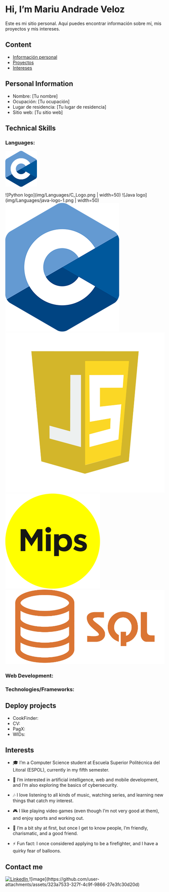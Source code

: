 # Hi, I’m Mariu Andrade Veloz
Este es mi sitio personal. Aquí puedes encontrar información sobre mí, mis proyectos y mis intereses.

## Content
* [Información personal](#información-personal)
* [Proyectos](#proyectos)
* [Intereses](#intereses)

## Personal Information
* Nombre: [Tu nombre]
* Ocupación: [Tu ocupación]
* Lugar de residencia: [Tu lugar de residencia]
* Sitio web: [Tu sitio web]

## Technical Skills
### Languages:
<img src="img/Languages/C_Logo.png" width="100">

![Python logo](img/Languages/C_Logo.png | width=50)
![Java logo](img/Languages/java-logo-1.png | width=50)
![C logo](img/Languages/C_Logo.png)
![JS logo](img\Languages\javascript-logo-javascript-icon-transparent-free-png.webp)
![MIPS logo](img\Languages\mips-logo-A2C5DD00CD-seeklogo.com.png)
![SQL logo](img\Languages\Sql_data_base_with_logo.png)


### Web Development:

### Technologies/Frameworks:

## Deploy projects
* CookFinder:
* CV:
* PagX:
* WIDs: 
  
## Interests
- 🎓 I’m a Computer Science student at Escuela Superior Politécnica del Litoral (ESPOL), currently in my fifth semester.
- 👀 I’m interested in artificial intelligence, web and mobile development, and I’m also exploring the basics of cybersecurity.
  
- 🎶 I love listening to all kinds of music, watching series, and learning new things that catch my interest.
- 🎮 I like playing video games (even though I’m not very good at them), and enjoy sports and working out.
  
- 🤝 I’m a bit shy at first, but once I get to know people, I’m friendly, charismatic, and a good friend.
- ⚡ Fun fact: I once considered applying to be a firefighter, and I have a quirky fear of balloons.

## Contact me
<a href="https://www.linkedin.com/in/mariu-andrade-veloz-9256b9279">
  <img src="https://img.freepik.com/vector-premium/logotipo-cuadrado-linkedin-aislado-sobre-fondo-blanco_469489-892.jpg" alt="LinkedIn" width="50">
</a>
![image](https://github.com/user-attachments/assets/323a7533-327f-4c9f-9866-27e3fc30d20d)


